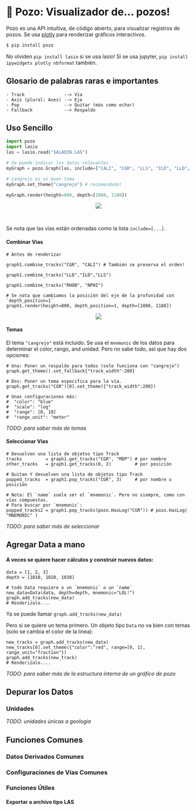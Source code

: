 # 🐰 Pozo: Visualizador de... pozos!

Pozo es una API intuitiva, de código abierto, para visualizar registros de pozos. Se usa [plotly](https://github.com/plotly/plotly.py) para renderizar gráficos interactivos.

```bash
$ pip install pozo
```

No olviden `pip install lasio` si se usa lasio! Si se usa jupyter, `pip install ipywidgets plotly nbformat` también.

## Glosario de palabras raras e importantes

```
- Track               --> Vía
- Axis (plural: Axes) --> Eje
- Pop                 --> Quitar (más como echar)
- Fallback            --> Respaldo
```

## Uso Sencillo

```python
import pozo
import lasio
las = lasio.read("SALADIN.LAS")

# Se puede indicar los datos relevantes
myGraph = pozo.Graph(las, include=["CALI", "CGR", "LLS", "ILD", "LLD", "NPH", "RHOB"])

# Cangrejo es un buen tema
myGraph.set_theme("cangrejo") # recomendado!

myGraph.render(height=800, depth=[1080, 1180])

```
<p align="center"><img src="https://github.com/geopozo/pozo-py/blob/main/docs/log_example2.png" /> </p>

<br />

Se nota que las vías están ordenadas como la lista `include=[...]`.


#### Combinar Vias
```
# Antes de renderizar

graph1.combine_tracks("CGR", "CALI") # También se preserva el orden!

graph1.combine_tracks("LLD","ILD","LLS") 

graph1.combine_tracks("RHOB", "NPHI")

# Se nota que cambiamos la posición del eje de la profunidad con `depth_position=1`
graph1.render(height=800, depth_position=1, depth=[1080, 1180])
```
<p align="center"><img src="https://github.com/geopozo/pozo-py/blob/main/docs/log_example.png" /> </p>

#### Temas
El tema `"cangrejo"` está incluido. Se usa el `mnemonic` de los datos para determinar el color, rango, and unidad. Pero no sabe todo, así que hay dos opciones:
```
# Una: Poner un respaldo para todos (solo funciona con "cangrejo")
graph.get_theme().set_fallback{"track_width":200}

# Dos: Poner un tema especifica para la vía.
graph.get_tracks("CGR")[0].set_theme({"track_width":200})

# Unas configuraciones más:
#  "color": "blue"
#  "scale": "log"
#  "range": [0, 10]
#  "range_unit": "meter"
```

*TODO: para saber más de temas*

#### Seleccionar Vías

```
# Devuelven una lista de objetos tipo Track
tracks         = graph1.get_tracks("CGR", "MDP") # por nombre
other_tracks   = graph1.get_tracks(0, 2)         # por posición

# Quitan Y devuelven una lista de objetos tipo Track
popped_tracks  = graph1.pop_tracks("CGR", 3)     # por nombre o posición

# Nota: El `name` suele ser el `mnemonic`. Pero no siempre, como con vías compuestas.
# Para buscar por `mnemonic`:
popped_tracks2 = graph1.pop_tracks(pozo.HasLog("CGR")) # pozo.HasLog( "MNEMONIC" )
```

*TODO: para saber más de seleccionar*

## Agregar Data a mano

#### A veces se quiere hacer cálculos y construir nuevos datos:

```
data = [1, 2, 3]
depth = [1010, 1020, 1030]

# todo Data requiere o un `mnemonic` o un `name`
new_data=Data(data, depth=depth, mnemonic="LOL!")
graph.add_tracks(new_data)
# Renderizalo....

```
Ya se puede llamar `graph.add_tracks(new_data)`

Pero si se quiere un tema primero. Un objeto tipo `Data` no va bien con temas (solo se cambia el color de la linea):

```
new_tracks = graph.add_tracks(new_data)
new_tracks[0].set_theme({"color":"red", range=[0, 1], range_unit="fraction"})
graph.add_tracks(new_track)
# Renderizalo....
```

*TODO: para saber más de la estructura interna de un gráfico de pozo*

## Depurar los Datos

### Unidades

*TODO: unidades únicas a geología*

## Funciones Comunes

### Datos Derivados Comunes

### Configuraciones de Vías Comunes

### Funciones Útiles

#### Exportar a archivo tipo LAS
